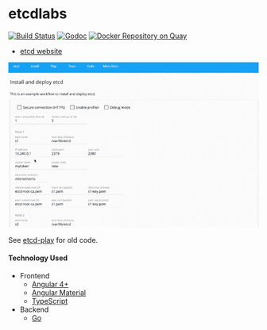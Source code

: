 # etcdlabs

[![Build Status](https://img.shields.io/travis/coreos/etcdlabs.svg?style=flat-square)][cistat] [![Godoc](http://img.shields.io/badge/go-documentation-blue.svg?style=flat-square)][etcdlabs-godoc] [![Docker Repository on Quay](https://quay.io/repository/coreos/etcdlabs/status "Docker Repository on Quay")](https://quay.io/repository/coreos/etcdlabs)

- [etcd website](http://play.etcd.io)

<img src="./etcdlabs.gif" alt="etcdlabs" width="620">

See [etcd-play][old-etcd-play] for old code.

#### Technology Used

- Frontend
    - [Angular 4+](https://angular.io/)
    - [Angular Material](https://github.com/angular/material2)
    - [TypeScript](https://www.typescriptlang.org/index.html)
- Backend
    - [Go](https://golang.org/)

[old-etcd-play]: https://github.com/coreos/etcd-play
[cistat]: https://travis-ci.org/coreos/etcdlabs
[etcdlabs-godoc]: https://godoc.org/github.com/coreos/etcdlabs
